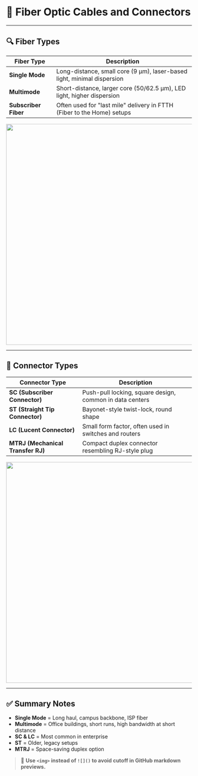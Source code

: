# 🧵 Fiber Optic Cables and Connectors

---

## 🔍 Fiber Types

| Fiber Type         | Description                                                            |
|--------------------|------------------------------------------------------------------------|
| **Single Mode**    | Long-distance, small core (9 µm), laser-based light, minimal dispersion |
| **Multimode**      | Short-distance, larger core (50/62.5 µm), LED light, higher dispersion |
| **Subscriber Fiber** | Often used for "last mile" delivery in FTTH (Fiber to the Home) setups |

<img src="https://raw.githubusercontent.com/FixWithChris/My-IT-Journey/main/A%2B%20Notes/Core%201/3.0%20Hardware/Fiber%20Optic%20Cables%20and%20Connectors/IMG_6F149AD9-6980-4E17-92A2-9F35EE362811.jpeg" width="600"/>

---

## 🔌 Connector Types

| Connector Type                     | Description                                               |
|------------------------------------|-----------------------------------------------------------|
| **SC (Subscriber Connector)**      | Push-pull locking, square design, common in data centers |
| **ST (Straight Tip Connector)**    | Bayonet-style twist-lock, round shape                    |
| **LC (Lucent Connector)**          | Small form factor, often used in switches and routers    |
| **MTRJ (Mechanical Transfer RJ)**  | Compact duplex connector resembling RJ-style plug        |

<img src="https://raw.githubusercontent.com/FixWithChris/My-IT-Journey/main/A%2B%20Notes/Core%201/3.0%20Hardware/Fiber%20Optic%20Cables%20and%20Connectors/IMG_95E1EE67-2EF5-44CA-AAD9-BFEC6FCC8D6B.jpeg" width="600"/>

---

## ✅ Summary Notes

- **Single Mode** = Long haul, campus backbone, ISP fiber
- **Multimode** = Office buildings, short runs, high bandwidth at short distance
- **SC & LC** = Most common in enterprise
- **ST** = Older, legacy setups
- **MTRJ** = Space-saving duplex option

> 📘 **Use `<img>` instead of `![]()` to avoid cutoff in GitHub markdown previews.**
